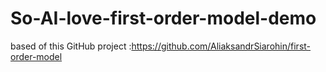 # So-AI-love-first-order-model-demo
based of this GitHub project :https://github.com/AliaksandrSiarohin/first-order-model
